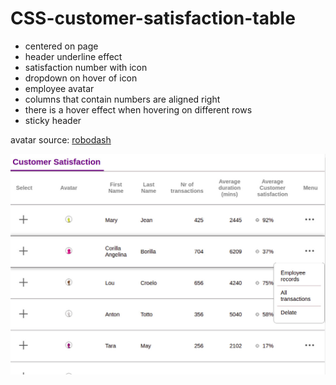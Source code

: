 # CSS-customer-satisfaction-table

- centered on page
- header underline effect
- satisfaction number with icon 
- dropdown on hover of icon
- employee avatar
- columns that contain numbers are aligned right
- there is a hover effect when hovering on different rows
- sticky header 

avatar source: [robodash](https://robohash.org)


![table](preview-table.jpeg)

